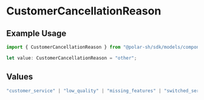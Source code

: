 # CustomerCancellationReason

## Example Usage

```typescript
import { CustomerCancellationReason } from "@polar-sh/sdk/models/components/customercancellationreason.js";

let value: CustomerCancellationReason = "other";
```

## Values

```typescript
"customer_service" | "low_quality" | "missing_features" | "switched_service" | "too_complex" | "too_expensive" | "unused" | "other"
```